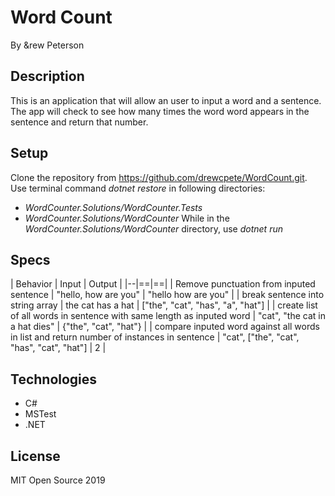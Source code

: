 # Word Count

By &rew Peterson

## Description
This is an application that will allow an user to input a word and a sentence.  The app will check to see how many times the word word appears in the sentence and return that number.

## Setup
Clone the repository from https://github.com/drewcpete/WordCount.git.  Use terminal command _dotnet restore_ in following directories: 
* _WordCounter.Solutions/WordCounter.Tests_
* _WordCounter.Solutions/WordCounter_ 
While in the _WordCounter.Solutions/WordCounter_ directory, use _dotnet run_

## Specs
| Behavior | Input | Output |
|--|==|==|
| Remove punctuation from inputed sentence | "hello, how are you" | "hello how are you" |
| break sentence into string array | the cat has a hat | ["the", "cat", "has", "a", "hat"] |
| create list of all words in sentence with same length as inputed word | "cat", "the cat in a hat dies" | {"the", "cat", "hat"} |
| compare inputed word against all words in list and return number of instances in sentence | "cat", ["the", "cat", "has", "cat", "hat"] | 2 |

## Technologies
* C#
* MSTest
* .NET

## License
MIT Open Source 2019